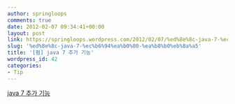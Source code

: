 ```yaml
---
author: springloops
comments: true
date: 2012-02-07 09:34:41+00:00
layout: post
link: https://springloops.wordpress.com/2012/02/07/%ed%8e%8c-java-7-%ec%b6%94%ea%b0%80-%ea%b8%b0%eb%8a%a5/
slug: '%ed%8e%8c-java-7-%ec%b6%94%ea%b0%80-%ea%b8%b0%eb%8a%a5'
title: '[펌] java 7 추가 기능'
wordpress_id: 42
categories:
- Tip
---
```


[java 7 추가 기능](http://www.hanb.co.kr/network/view.html?bi_id=1780)
